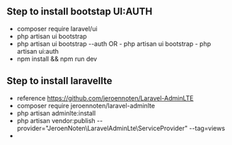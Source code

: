 

## Step to install bootstap UI:AUTH

- composer require laravel/ui
- php artisan ui bootstrap
- php artisan ui bootstrap --auth
    OR  - php artisan ui bootstrap
        - php artisan ui:auth
- npm install && npm run dev

## Step to install laravellte

- reference https://github.com/jeroennoten/Laravel-AdminLTE
- composer require jeroennoten/laravel-adminlte
- php artisan adminlte:install
- php artisan vendor:publish --provider="JeroenNoten\LaravelAdminLte\ServiceProvider" --tag=views
- 